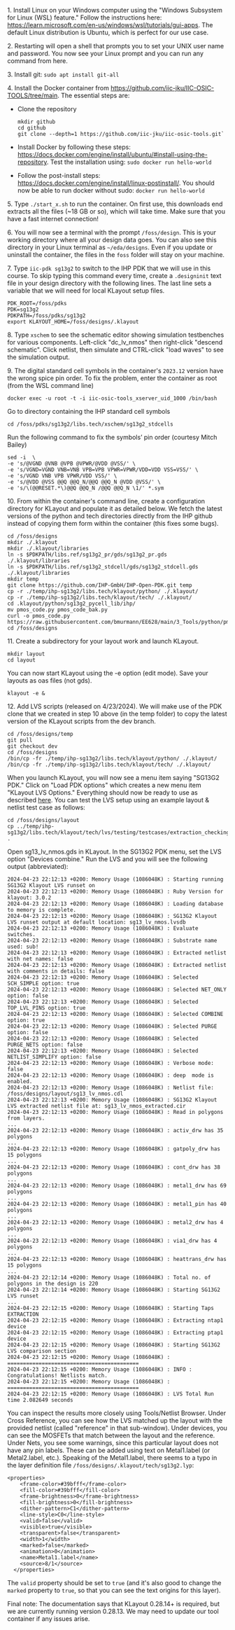 1\. Install Linux on your Windows computer using the "Windows Subsystem for Linux (WSL) feature." Follow the instructions here:
https://learn.microsoft.com/en-us/windows/wsl/tutorials/gui-apps. The default Linux distribution is Ubuntu, which is perfect for our use case.

2\. Restarting will open a shell that prompts you to set your UNIX user name and password. You now see your Linux prompt and you can run any command from here.

3\. Install git: `sudo apt install git-all`

4\. Install the Docker container from https://github.com/iic-jku/IIC-OSIC-TOOLS/tree/main. The essential steps are:    

* Clone the repository
     
  ```
  mkdir github
  cd github  
  git clone --depth=1 https://github.com/iic-jku/iic-osic-tools.git`
  ```
* Install Docker by following these steps: https://docs.docker.com/engine/install/ubuntu/#install-using-the-repository. Test the installation using: `sudo docker run hello-world`

* Follow the post-install steps: https://docs.docker.com/engine/install/linux-postinstall/. You should now be able to run docker without sudo: `docker run hello-world`

5\. Type `./start_x.sh` to run the container. On first use, this downloads end extracts all the files (~18 GB or so), which will take time. Make sure that you have a fast internet connection!

6\. You will now see a terminal with the prompt `/foss/design`. This is your working directory where all your design data goes. You can also see this directory in your Linux terminal as `~/eda/designs`. Even if you update or uninstall the container, the files in the `foss` folder will stay on your machine.

7\. Type `iic-pdk sg13g2` to switch to the IHP PDK that we will use in this course. To skip typing this command every time, create a `.designinit` text file in your design directory with the following lines. The last line sets a variable that we will need for local KLayout setup files. 
```
PDK_ROOT=/foss/pdks
PDK=sg13g2
PDKPATH=/foss/pdks/sg13g2
export KLAYOUT_HOME=/foss/designs/.klayout
```

8\. Type `xschem` to see the schematic editor showing simulation testbenches for various components. Left-click "dc_lv_nmos" then right-click "descend schematic". Click netlist, then simulate and CTRL-click "load waves" to see the simulation output.

9\. The digital standard cell symbols in the container's `2023.12` version have the wrong spice pin order. To fix the problem, enter the container as root (from the WSL command line)
```
docker exec -u root -t -i iic-osic-tools_xserver_uid_1000 /bin/bash
```
Go to directory containing the IHP standard cell symbols
```
cd /foss/pdks/sg13g2/libs.tech/xschem/sg13g2_stdcells
```
Run the following command to fix the symbols’ pin order (courtesy Mitch Bailey)
```
sed -i  \
-e 's/@VGND @VNB @VPB @VPWR/@VDD @VSS/' \
-e 's/VGND=VGND VNB=VNB VPB=VPB VPWR=VPWR/VDD=VDD VSS=VSS/' \
-e 's/VGND VNB VPB VPWR/VDD VSS/' \
-e 's/@VDD @VSS @@Q @@Q_N/@@Q @@Q_N @VDD @VSS/' \
-e 's/\(@@RESET.*\)@@Q @@Q_N /@@Q @@Q_N \1/' *.sym
```

10\. From within the container's command line, create a configuration directory for KLayout and populate it as detailed below. We fetch the latest versions of the python and tech directories directly from the IHP github instead of copying them form within the container (this fixes some bugs).
```
cd /foss/designs
mkdir ./.klayout
mkdir ./.klayout/libraries
ln -s $PDKPATH/libs.ref/sg13g2_pr/gds/sg13g2_pr.gds ./.klayout/libraries
ln -s $PDKPATH/libs.ref/sg13g2_stdcell/gds/sg13g2_stdcell.gds ./.klayout/libraries
mkdir temp
git clone https://github.com/IHP-GmbH/IHP-Open-PDK.git temp
cp -r ./temp/ihp-sg13g2/libs.tech/klayout/python/ ./.klayout/
cp -r ./temp/ihp-sg13g2/libs.tech/klayout/tech/ ./.klayout/
cd .klayout/python/sg13g2_pycell_lib/ihp/
mv pmos_code.py pmos_code_bak.py
curl -o pmos_code.py https://raw.githubusercontent.com/bmurmann/EE628/main/3_Tools/python/pmos_code.py
cd /foss/designs
```

11\. Create a subdirectory for your layout work and launch KLayout.
```
mkdir layout
cd layout
```
You can now start KLayout using the -e option (edit mode). Save your layouts as oas files (not gds).
```
klayout -e & 
```

12\. Add LVS scripts (released on 4/23/2024). We will make use of the PDK clone that we created in step 10 above (in the temp folder) to copy the latest version of the KLayout scripts from the dev branch.
```
cd /foss/designs/temp
git pull
git checkout dev
cd /foss/designs
/bin/cp -fr ./temp/ihp-sg13g2/libs.tech/klayout/python/ ./.klayout/
/bin/cp -fr ./temp/ihp-sg13g2/libs.tech/klayout/tech/ ./.klayout/
```
When you launch KLayout, you will now see a menu item saying "SG13G2 PDK." Click on "Load PDK options" which creates a new menu item "KLayout LVS Options." Everything should now be ready to use as described [here](https://github.com/IHP-GmbH/IHP-Open-PDK/tree/dev/ihp-sg13g2/libs.tech/klayout/tech/lvs). You can test the LVS setup using an example layout & netlist test case as follows:
```
cd /foss/designs/layout
cp ../temp/ihp-sg13g2/libs.tech/klayout/tech/lvs/testing/testcases/extraction_checking/sg13_lv_nmos.* .
```
Open sg13_lv_nmos.gds in KLayout. In the SG13G2 PDK menu, set the LVS option "Devices combine." Run the LVS and you will see the following output (abbreviated): 
```
2024-04-23 22:12:13 +0200: Memory Usage (1086048K) : Starting running SG13G2 Klayout LVS runset on 
2024-04-23 22:12:13 +0200: Memory Usage (1086048K) : Ruby Version for klayout: 3.0.2
2024-04-23 22:12:13 +0200: Memory Usage (1086048K) : Loading database to memory is complete.
2024-04-23 22:12:13 +0200: Memory Usage (1086048K) : SG13G2 Klayout LVS runset output at default location: sg13_lv_nmos.lvsdb
2024-04-23 22:12:13 +0200: Memory Usage (1086048K) : Evaluate switches.
2024-04-23 22:12:13 +0200: Memory Usage (1086048K) : Substrate name used: sub!
2024-04-23 22:12:13 +0200: Memory Usage (1086048K) : Extracted netlist with net names: false
2024-04-23 22:12:13 +0200: Memory Usage (1086048K) : Extracted netlist with comments in details: false
2024-04-23 22:12:13 +0200: Memory Usage (1086048K) : Selected SCH_SIMPLE option: true
2024-04-23 22:12:13 +0200: Memory Usage (1086048K) : Selected NET_ONLY option: false
2024-04-23 22:12:13 +0200: Memory Usage (1086048K) : Selected TOP_LVL_PINS option: true
2024-04-23 22:12:13 +0200: Memory Usage (1086048K) : Selected COMBINE option: true
2024-04-23 22:12:13 +0200: Memory Usage (1086048K) : Selected PURGE option: false
2024-04-23 22:12:13 +0200: Memory Usage (1086048K) : Selected PURGE_NETS option: false
2024-04-23 22:12:13 +0200: Memory Usage (1086048K) : Selected NETLIST_SIMPLIFY option: false
2024-04-23 22:12:13 +0200: Memory Usage (1086048K) : Verbose mode: false
2024-04-23 22:12:13 +0200: Memory Usage (1086048K) : deep  mode is enabled.
2024-04-23 22:12:13 +0200: Memory Usage (1086048K) : Netlist file: /foss/designs/layout/sg13_lv_nmos.cdl
2024-04-23 22:12:13 +0200: Memory Usage (1086048K) : SG13G2 Klayout LVS extracted netlist file at: sg13_lv_nmos_extracted.cir
2024-04-23 22:12:13 +0200: Memory Usage (1086048K) : Read in polygons from layers.
...
2024-04-23 22:12:13 +0200: Memory Usage (1086048K) : activ_drw has 35 polygons
...
2024-04-23 22:12:13 +0200: Memory Usage (1086048K) : gatpoly_drw has 15 polygons
...
2024-04-23 22:12:13 +0200: Memory Usage (1086048K) : cont_drw has 38 polygons
...
2024-04-23 22:12:13 +0200: Memory Usage (1086048K) : metal1_drw has 69 polygons
...
2024-04-23 22:12:13 +0200: Memory Usage (1086048K) : metal1_pin has 40 polygons
...
2024-04-23 22:12:13 +0200: Memory Usage (1086048K) : metal2_drw has 4 polygons
...
2024-04-23 22:12:13 +0200: Memory Usage (1086048K) : via1_drw has 4 polygons
...
2024-04-23 22:12:13 +0200: Memory Usage (1086048K) : heattrans_drw has 15 polygons
...
2024-04-23 22:12:14 +0200: Memory Usage (1086048K) : Total no. of polygons in the design is 220
2024-04-23 22:12:14 +0200: Memory Usage (1086048K) : Starting SG13G2 LVS runset
...
2024-04-23 22:12:15 +0200: Memory Usage (1086048K) : Starting Taps EXTRACTION
2024-04-23 22:12:15 +0200: Memory Usage (1086048K) : Extracting ntap1 device
2024-04-23 22:12:15 +0200: Memory Usage (1086048K) : Extracting ptap1 device
2024-04-23 22:12:15 +0200: Memory Usage (1086048K) : Starting SG13G2 LVS comparison section
2024-04-23 22:12:15 +0200: Memory Usage (1086048K) : ==========================================
2024-04-23 22:12:15 +0200: Memory Usage (1086048K) : INFO : Congratulations! Netlists match.
2024-04-23 22:12:15 +0200: Memory Usage (1086048K) : ==========================================
2024-04-23 22:12:15 +0200: Memory Usage (1086048K) : LVS Total Run time 2.082649 seconds
```
You can inspect the results more closely using Tools/Netlist Browser. Under Cross Reference, you can see how the LVS matched up the layout with the provided netlist (called "reference" in that sub-window). Under devices, you can see the MOSFETs that match between the layout and the reference. Under Nets, you see some warnings, since this particular layout does not have any pin labels. These can be added using text on Metal1.label (or Metal2.label, etc.). Speaking of the Metal1.label, there seems to a typo in the layer definition file `/foss/designs/.klayout/tech/sg13g2.lyp`:
```
<properties>
    <frame-color>#39bfff</frame-color>
    <fill-color>#39bfff</fill-color>
    <frame-brightness>0</frame-brightness>
    <fill-brightness>0</fill-brightness>
    <dither-pattern>C1</dither-pattern>
    <line-style>C0</line-style>
    <valid>false</valid>
    <visible>true</visible>
    <transparent>false</transparent>
    <width>1</width>
    <marked>false</marked>
    <animation>0</animation>
    <name>Metal1.label</name>
    <source>8/1</source>
  </properties>
```
The `valid` property should be set to `true` (and it's also good to change the `marked` property to `true`, so that you can see the text origins for this layer).

Final note: The documentation says that KLayout 0.28.14+ is required, but we are currently running version 0.28.13. We may need to update our tool container if any issues arise.